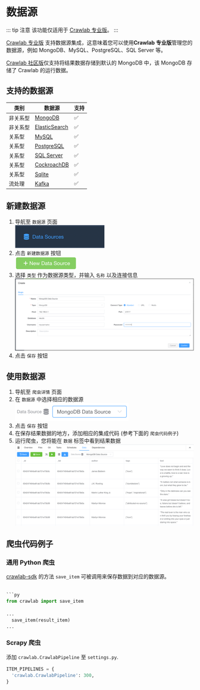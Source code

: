 # 数据源

::: tip 注意
该功能仅适用于 [Crawlab 专业版](../../pro)。
:::

[Crawlab 专业版](../../pro) 支持数据源集成，这意味着您可以使用**Crawlab 专业版**管理您的数据源，例如
MongoDB、MySQL、PostgreSQL、SQL Server 等。

[Crawlab 社区版](https://github.com/crawlab-team/crawlab)仅支持将结果数据存储到默认的 MongoDB 中，该 MongoDB 存储了
Crawlab 的运行数据。

## 支持的数据源

| 类别   | 数据源                                                                           | 支持                 |
|------|-------------------------------------------------------------------------------|--------------------|
| 非关系型 | [MongoDB](https://mongodb.com)                                                | :white_check_mark: |
| 非关系型 | [ElasticSearch](https://elastic.co)                                           | :white_check_mark: |
| 关系型  | [MySQL](https://mysql.com)                                                    | :white_check_mark: |
| 关系型  | [PostgreSQL](https://postgresql.org/)                                         | :white_check_mark: |
| 关系型  | [SQL Server](https://www.microsoft.com/en-us/sql-server/sql-server-downloads) | :white_check_mark: |
| 关系型  | [CockroachDB](https://www.cockroachlabs.com/)                                 | :white_check_mark: |
| 关系型  | [Sqlite](https://www.sqlite.org/index.html)                                   | :white_check_mark: |
| 流处理  | [Kafka](https://kafka.apache.org/)                                            | :white_check_mark: |

## 新建数据源

1. 导航至 `数据源` 页面 <br>![data-sources-menu](./img/data-sources-menu.png)
2. 点击 `新建数据源` 按钮 <br>![new-data-source-button](./img/new-data-source-button.png)
3. 选择 `类型` 作为数据源类型，并输入 `名称` 以及连接信息 <br>![mongo-form](./img/mongo-form.png)
4. 点击 `保存` 按钮 <br>

## 使用数据源

1. 导航至 `爬虫详情` 页面
2. 在 `数据源` 中选择相应的数据源 <br>![mongo-data-source](./img/mongo-data-source.png)
3. 点击 `保存` 按钮
4. 在保存结果数据的地方，添加相应的集成代码 (参考下面的 `爬虫代码例子`)
5. 运行爬虫，您将能在 `数据` 标签中看到结果数据 <br>![results](./img/results.png)

## 爬虫代码例子

### 通用 Python 爬虫

[crawlab-sdk](https://pypi.org/project/crawlab-sdk) 的方法 `save_item` 可被调用来保存数据到对应的数据源。

```python

```py
from crawlab import save_item

...
  save_item(result_item)
...
```

### Scrapy 爬虫

添加 `crawlab.CrawlabPipeline` 至 `settings.py`.

```python
ITEM_PIPELINES = {
  'crawlab.CrawlabPipeline': 300,
}
```